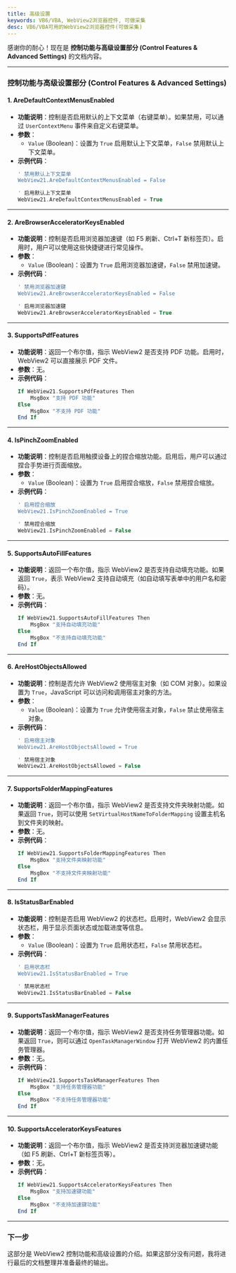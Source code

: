 ```yaml
---
title: 高级设置
keywords: VB6/VBA, WebView2浏览器控件, 可做采集
desc: VB6/VBA可用的WebView2浏览器控件(可做采集)
---
```


感谢你的耐心！现在是 **控制功能与高级设置部分 (Control Features & Advanced Settings)** 的文档内容。

---

### **控制功能与高级设置部分 (Control Features & Advanced Settings)**

#### **1. AreDefaultContextMenusEnabled**
- **功能说明**：控制是否启用默认的上下文菜单（右键菜单）。如果禁用，可以通过 `UserContextMenu` 事件来自定义右键菜单。
- **参数**：
  - `Value` (Boolean)：设置为 `True` 启用默认上下文菜单，`False` 禁用默认上下文菜单。
- **示例代码**：
  ```php
  ' 禁用默认上下文菜单
  WebView21.AreDefaultContextMenusEnabled = False
  
  ' 启用默认上下文菜单
  WebView21.AreDefaultContextMenusEnabled = True
  ```

---

#### **2. AreBrowserAcceleratorKeysEnabled**
- **功能说明**：控制是否启用浏览器加速键（如 F5 刷新、Ctrl+T 新标签页）。启用时，用户可以使用这些快捷键进行常见操作。
- **参数**：
  - `Value` (Boolean)：设置为 `True` 启用浏览器加速键，`False` 禁用加速键。
- **示例代码**：
  ```php
  ' 禁用浏览器加速键
  WebView21.AreBrowserAcceleratorKeysEnabled = False
  
  ' 启用浏览器加速键
  WebView21.AreBrowserAcceleratorKeysEnabled = True
  ```

---

#### **3. SupportsPdfFeatures**
- **功能说明**：返回一个布尔值，指示 WebView2 是否支持 PDF 功能。启用时，WebView2 可以直接展示 PDF 文件。
- **参数**：无。
- **示例代码**：
  ```php
  If WebView21.SupportsPdfFeatures Then
      MsgBox "支持 PDF 功能"
  Else
      MsgBox "不支持 PDF 功能"
  End If
  ```

---

#### **4. IsPinchZoomEnabled**
- **功能说明**：控制是否启用触摸设备上的捏合缩放功能。启用后，用户可以通过捏合手势进行页面缩放。
- **参数**：
  - `Value` (Boolean)：设置为 `True` 启用捏合缩放，`False` 禁用捏合缩放。
- **示例代码**：
  ```php
  ' 启用捏合缩放
  WebView21.IsPinchZoomEnabled = True
  
  ' 禁用捏合缩放
  WebView21.IsPinchZoomEnabled = False
  ```

---

#### **5. SupportsAutoFillFeatures**
- **功能说明**：返回一个布尔值，指示 WebView2 是否支持自动填充功能。如果返回 `True`，表示 WebView2 支持自动填充（如自动填写表单中的用户名和密码）。
- **参数**：无。
- **示例代码**：
  ```php
  If WebView21.SupportsAutoFillFeatures Then
      MsgBox "支持自动填充功能"
  Else
      MsgBox "不支持自动填充功能"
  End If
  ```

---

#### **6. AreHostObjectsAllowed**
- **功能说明**：控制是否允许 WebView2 使用宿主对象（如 COM 对象）。如果设置为 `True`，JavaScript 可以访问和调用宿主对象的方法。
- **参数**：
  - `Value` (Boolean)：设置为 `True` 允许使用宿主对象，`False` 禁止使用宿主对象。
- **示例代码**：
  ```php
  ' 启用宿主对象
  WebView21.AreHostObjectsAllowed = True
  
  ' 禁用宿主对象
  WebView21.AreHostObjectsAllowed = False
  ```

---

#### **7. SupportsFolderMappingFeatures**
- **功能说明**：返回一个布尔值，指示 WebView2 是否支持文件夹映射功能。如果返回 `True`，则可以使用 `SetVirtualHostNameToFolderMapping` 设置主机名到文件夹的映射。
- **参数**：无。
- **示例代码**：
  ```php
  If WebView21.SupportsFolderMappingFeatures Then
      MsgBox "支持文件夹映射功能"
  Else
      MsgBox "不支持文件夹映射功能"
  End If
  ```

---

#### **8. IsStatusBarEnabled**
- **功能说明**：控制是否启用 WebView2 的状态栏。启用时，WebView2 会显示状态栏，用于显示页面状态或加载进度等信息。
- **参数**：
  - `Value` (Boolean)：设置为 `True` 启用状态栏，`False` 禁用状态栏。
- **示例代码**：
  ```php
  ' 启用状态栏
  WebView21.IsStatusBarEnabled = True
  
  ' 禁用状态栏
  WebView21.IsStatusBarEnabled = False
  ```

---

#### **9. SupportsTaskManagerFeatures**
- **功能说明**：返回一个布尔值，指示 WebView2 是否支持任务管理器功能。如果返回 `True`，则可以通过 `OpenTaskManagerWindow` 打开 WebView2 的内置任务管理器。
- **参数**：无。
- **示例代码**：
  ```php
  If WebView21.SupportsTaskManagerFeatures Then
      MsgBox "支持任务管理器功能"
  Else
      MsgBox "不支持任务管理器功能"
  End If
  ```

---

#### **10. SupportsAcceleratorKeysFeatures**
- **功能说明**：返回一个布尔值，指示 WebView2 是否支持浏览器加速键功能（如 F5 刷新、Ctrl+T 新标签页等）。
- **参数**：无。
- **示例代码**：
  ```php
  If WebView21.SupportsAcceleratorKeysFeatures Then
      MsgBox "支持加速键功能"
  Else
      MsgBox "不支持加速键功能"
  End If
  ```

---

### 下一步
这部分是 WebView2 控制功能和高级设置的介绍。如果这部分没有问题，我将进行最后的文档整理并准备最终的输出。